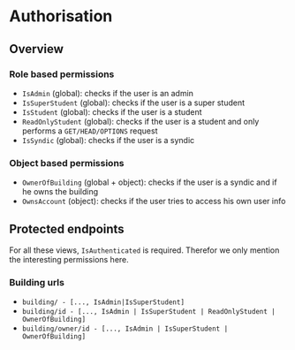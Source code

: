 # Authorisation

## Overview

### Role based permissions

- `IsAdmin` (global): checks if the user is an admin
- `IsSuperStudent` (global): checks if the user is a super student
- `IsStudent` (global): checks if the user is a student
- `ReadOnlyStudent` (global): checks if the user is a student and only performs a `GET/HEAD/OPTIONS` request
- `IsSyndic` (global): checks if the user is a syndic

### Object based permissions

- `OwnerOfBuilding` (global + object): checks if the user is a syndic and if he owns the building
- `OwnsAccount` (object): checks if the user tries to access his own user info

## Protected endpoints
For all these views, `IsAuthenticated` is required. Therefor we only mention the interesting permissions here.
### Building urls
- `building/ - [..., IsAdmin|IsSuperStudent]`
- `building/id - [..., IsAdmin | IsSuperStudent | ReadOnlyStudent | OwnerOfBuilding]`
- `building/owner/id - [..., IsAdmin | IsSuperStudent | OwnerOfBuilding]`
